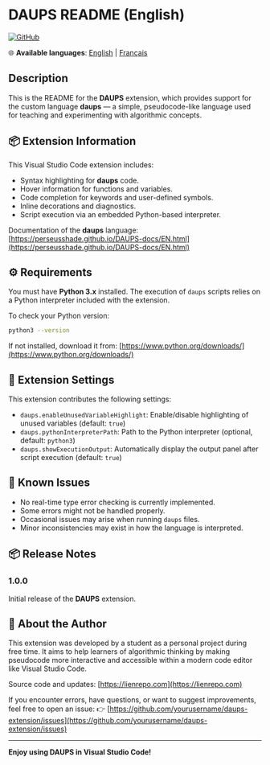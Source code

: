 # DAUPS README (English)

[![GitHub](https://img.shields.io/badge/GitHub-Repo-blue?logo=github)](https://github.com/tonpseudo/daups-extension)

🌐 **Available languages**:
[English](README.md) | [Français](README.fr.md)

## Description

This is the README for the **DAUPS** extension, which provides support for the custom language **daups** — a simple, pseudocode-like language used for teaching and experimenting with algorithmic concepts.

## 📦 Extension Information

This Visual Studio Code extension includes:

- Syntax highlighting for **daups** code.
- Hover information for functions and variables.
- Code completion for keywords and user-defined symbols.
- Inline decorations and diagnostics.
- Script execution via an embedded Python-based interpreter.

Documentation of the **daups** language: [https://perseusshade.github.io/DAUPS-docs/EN.html](https://perseusshade.github.io/DAUPS-docs/EN.html)

## ⚙️ Requirements

You must have **Python 3.x** installed. The execution of `daups` scripts relies on a Python interpreter included with the extension.

To check your Python version:

```bash
python3 --version
```

If not installed, download it from: [https://www.python.org/downloads/](https://www.python.org/downloads/)

## 🔧 Extension Settings

This extension contributes the following settings:

- `daups.enableUnusedVariableHighlight`: Enable/disable highlighting of unused variables (default: `true`)
- `daups.pythonInterpreterPath`: Path to the Python interpreter (optional, default: `python3`)
- `daups.showExecutionOutput`: Automatically display the output panel after script execution (default: `true`)

## 🐞 Known Issues

- No real-time type error checking is currently implemented.
- Some errors might not be handled properly.
- Occasional issues may arise when running `daups` files.
- Minor inconsistencies may exist in how the language is interpreted.

## 📦 Release Notes

### 1.0.0

Initial release of the **DAUPS** extension.

## 👤 About the Author

This extension was developed by a student as a personal project during free time. It aims to help learners of algorithmic thinking by making pseudocode more interactive and accessible within a modern code editor like Visual Studio Code.

Source code and updates: [https://lienrepo.com](https://lienrepo.com)

If you encounter errors, have questions, or want to suggest improvements, feel free to open an issue:
👉 [https://github.com/yourusername/daups-extension/issues](https://github.com/yourusername/daups-extension/issues)

---

**Enjoy using DAUPS in Visual Studio Code!**